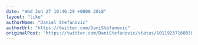 ```yaml
---
date: "Wed Jun 27 10:46:29 +0000 2018"
layout: "like"
authorName: "Daniel Stefanovic"
authorUrl: "https://twitter.com/DaniStefanovic"
originalPost: "https://twitter.com/DaniStefanovic/status/1011923716085821440"
---
```

